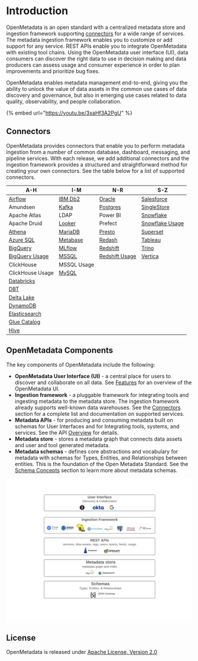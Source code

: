 # Introduction

OpenMetadata is an open standard with a centralized metadata store and ingestion framework supporting [connectors](integrations/connectors/) for a wide range of services. The metadata ingestion framework enables you to customize or add support for any service. REST APIs enable you to integrate OpenMetadata with existing tool chains. Using the OpenMetadata user interface (UI), data consumers can discover the right data to use in decision making and data producers can assess usage and consumer experience in order to plan improvements and prioritize bug fixes.

OpenMetadata enables metadata management end-to-end, giving you the ability to unlock the value of data assets in the common use cases of data discovery and governance, but also in emerging use cases related to data quality, observability, and people collaboration.

{% embed url="https://youtu.be/3xaHf3A2PgU" %}

## Connectors

OpenMetadata provides connectors that enable you to perform metadata ingestion from a number of common database, dashboard, messaging, and pipeline services. With each release, we add additional connectors and the ingestion framework provides a structured and straightforward method for creating your own connectors. See the table below for a list of supported connectors.

| A-H                                                                  | I-M                                             | N-R                                                                  | S-Z                                                                     |
| -------------------------------------------------------------------- | ----------------------------------------------- | -------------------------------------------------------------------- | ----------------------------------------------------------------------- |
| [Airflow](integrations/airflow/airflow.md)                           | [IBM Db2](integrations/connectors/ibm-db2.md)   | [Oracle](integrations/connectors/oracle.md)                          | [Salesforce](integrations/connectors/salesforce.md)                     |
| Amundsen                                                             | [Kafka](integrations/connectors/kafka.md)       | [Postgres](integrations/connectors/postgres/)                        | [SingleStore](integrations/connectors/singlestore.md)                   |
| Apache Atlas                                                         | LDAP                                            | Power BI                                                             | [Snowflake](integrations/connectors/snowflake/)                         |
| Apache Druid                                                         | [Looker](integrations/connectors/looker.md)     | Prefect                                                              | [Snowflake Usage](integrations/connectors/snowflake/snowflake-usage.md) |
| [Athena](integrations/connectors/athena.md)                          | [MariaDB](integrations/connectors/mariadb.md)   | [Presto](integrations/connectors/presto.md)                          | [Superset](integrations/connectors/superset.md)                         |
| [Azure SQL](integrations/connectors/azure-sql.md)                    | [Metabase](integrations/connectors/metabase.md) | [Redash](integrations/connectors/redash.md)                          | [Tableau](integrations/connectors/tableau.md)                           |
| [BigQuery](integrations/connectors/bigquery/)                        | [MLflow](integrations/connectors/mlflow/)       | [Redshift](integrations/connectors/redshift/)                        | [Trino](integrations/connectors/trino.md)                               |
| [BigQuery Usage](integrations/connectors/bigquery/bigquery-usage.md) | [MSSQL](integrations/connectors/mssql/)         | [Redshift Usage](integrations/connectors/redshift/redshift-usage.md) | [Vertica](integrations/connectors/vertica.md)                           |
| ClickHouse                                                           | MSSQL Usage                                     |                                                                      |                                                                         |
| ClickHouse Usage                                                     | [MySQL](integrations/connectors/mysql/mysql.md) |                                                                      |                                                                         |
| [Databricks](integrations/connectors/databricks.md)                  |                                                 |                                                                      |                                                                         |
| [DBT](integrations/connectors/dbt.md)                                |                                                 |                                                                      |                                                                         |
| [Delta Lake](integrations/connectors/delta-lake.md)                  |                                                 |                                                                      |                                                                         |
| [DynamoDB](integrations/connectors/dynamodb.md)                      |                                                 |                                                                      |                                                                         |
| [Elasticsearch](integrations/connectors/elastic-search.md)           |                                                 |                                                                      |                                                                         |
| [Glue Catalog](integrations/connectors/glue-catalog/)                |                                                 |                                                                      |                                                                         |
| [Hive](integrations/connectors/hive.md)                              |                                                 |                                                                      |                                                                         |

## OpenMetadata Components

The key components of OpenMetadata include the following:

* **OpenMetadata User Interface (UI)** - a central place for users to discover and collaborate on all data. See [Features](overview/features.md) for an overview of the OpenMetadata UI.
* **Ingestion framework** - a pluggable framework for integrating tools and ingesting metadata to the metadata store. The ingestion framework already supports well-known data warehouses. See the [Connectors](./#connectors) section for a complete list and documentation on supported services.
* **Metadata APIs** - for producing and consuming metadata built on schemas for User Interfaces and for Integrating tools, systems, and services. See the API [Overview](openmetadata-apis/apis/overview.md) for details.
* **Metadata store** - stores a metadata graph that connects data assets and user and tool generated metadata.
* **Metadata schemas** - defines core abstractions and vocabulary for metadata with schemas for Types, Entities, and Relationships between entities. This is the foundation of the Open Metadata Standard. See the [Schema Concepts](openmetadata-apis/schemas/overview.md) section to learn more about metadata schemas.

![](<../.gitbook/assets/openmetadata-overview (1).png>)

## License

OpenMetadata is released under [Apache License, Version 2.0](http://www.apache.org/licenses/LICENSE-2.0)
